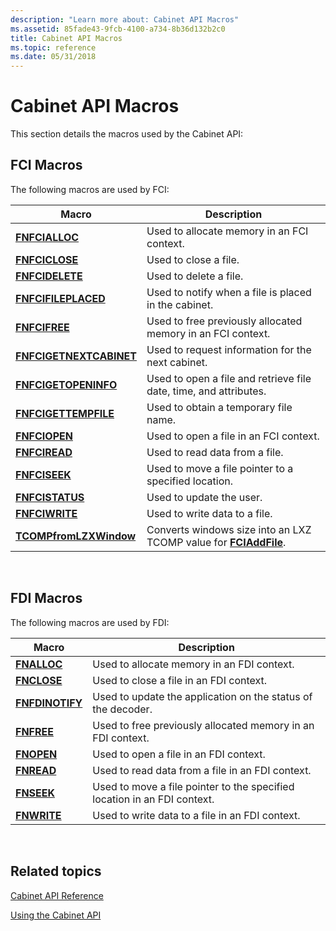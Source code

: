 ```yaml
---
description: "Learn more about: Cabinet API Macros"
ms.assetid: 85fade43-9fcb-4100-a734-8b36d132b2c0
title: Cabinet API Macros
ms.topic: reference
ms.date: 05/31/2018
---
```


# Cabinet API Macros

This section details the macros used by the Cabinet API:

## FCI Macros

The following macros are used by FCI:



| Macro                                              | Description                                                                                    |
|----------------------------------------------------|------------------------------------------------------------------------------------------------|
| [**FNFCIALLOC**](/windows/desktop/api/fci/nf-fci-fnfcialloc)                   | Used to allocate memory in an FCI context.<br/>                                          |
| [**FNFCICLOSE**](/windows/desktop/api/fci/nf-fci-fnfciclose)                   | Used to close a file.<br/>                                                               |
| [**FNFCIDELETE**](/windows/desktop/api/fci/nf-fci-fnfcidelete)                 | Used to delete a file.<br/>                                                              |
| [**FNFCIFILEPLACED**](/windows/desktop/api/fci/nf-fci-fnfcifileplaced)         | Used to notify when a file is placed in the cabinet.<br/>                                |
| [**FNFCIFREE**](/windows/desktop/api/fci/nf-fci-fnfcifree)                     | Used to free previously allocated memory in an FCI context.<br/>                         |
| [**FNFCIGETNEXTCABINET**](/windows/desktop/api/fci/nf-fci-fnfcigetnextcabinet) | Used to request information for the next cabinet.<br/>                                   |
| [**FNFCIGETOPENINFO**](/windows/desktop/api/fci/nf-fci-fnfcigetopeninfo)       | Used to open a file and retrieve file date, time, and attributes.<br/>                   |
| [**FNFCIGETTEMPFILE**](/windows/desktop/api/fci/nf-fci-fnfcigettempfile)       | Used to obtain a temporary file name.<br/>                                               |
| [**FNFCIOPEN**](/windows/desktop/api/fci/nf-fci-fnfciopen)                     | Used to open a file in an FCI context.<br/>                                              |
| [**FNFCIREAD**](/windows/desktop/api/fci/nf-fci-fnfciread)                     | Used to read data from a file.<br/>                                                      |
| [**FNFCISEEK**](/windows/desktop/api/fci/nf-fci-fnfciseek)                     | Used to move a file pointer to a specified location.<br/>                                |
| [**FNFCISTATUS**](/windows/desktop/api/fci/nf-fci-fnfcistatus)                 | Used to update the user.<br/>                                                            |
| [**FNFCIWRITE**](/windows/desktop/api/fci/nf-fci-fnfciwrite)                   | Used to write data to a file.<br/>                                                       |
| [**TCOMPfromLZXWindow**](/windows/desktop/api/fdi_fci_types/nf-fdi_fci_types-tcompfromlzxwindow)   | Converts windows size into an LXZ TCOMP value for [**FCIAddFile**](/windows/desktop/api/Fci/nf-fci-fciaddfile).<br/> |



 

## FDI Macros

The following macros are used by FDI:



| Macro                              | Description                                                                         |
|------------------------------------|-------------------------------------------------------------------------------------|
| [**FNALLOC**](/windows/desktop/api/fdi/nf-fdi-fnalloc)         | Used to allocate memory in an FDI context.<br/>                               |
| [**FNCLOSE**](/windows/desktop/api/fdi/nf-fdi-fnclose)         | Used to close a file in an FDI context.<br/>                                  |
| [**FNFDINOTIFY**](/windows/desktop/api/fdi/nf-fdi-fnfdinotify) | Used to update the application on the status of the decoder.<br/>             |
| [**FNFREE**](/windows/desktop/api/fdi/nf-fdi-fnfree)           | Used to free previously allocated memory in an FDI context.<br/>              |
| [**FNOPEN**](/windows/desktop/api/fdi/nf-fdi-fnopen)           | Used to open a file in an FDI context.<br/>                                   |
| [**FNREAD**](/windows/desktop/api/fdi/nf-fdi-fnread)           | Used to read data from a file in an FDI context.<br/>                         |
| [**FNSEEK**](/windows/desktop/api/fdi/nf-fdi-fnseek)           | Used to move a file pointer to the specified location in an FDI context.<br/> |
| [**FNWRITE**](/windows/desktop/api/fdi/nf-fdi-fnwrite)         | Used to write data to a file in an FDI context.<br/>                          |



 

## Related topics

<dl> <dt>

[Cabinet API Reference](cabinet-api-reference.md)
</dt> <dt>

[Using the Cabinet API](using-the-cabinet-api.md)
</dt> </dl>

 

 




